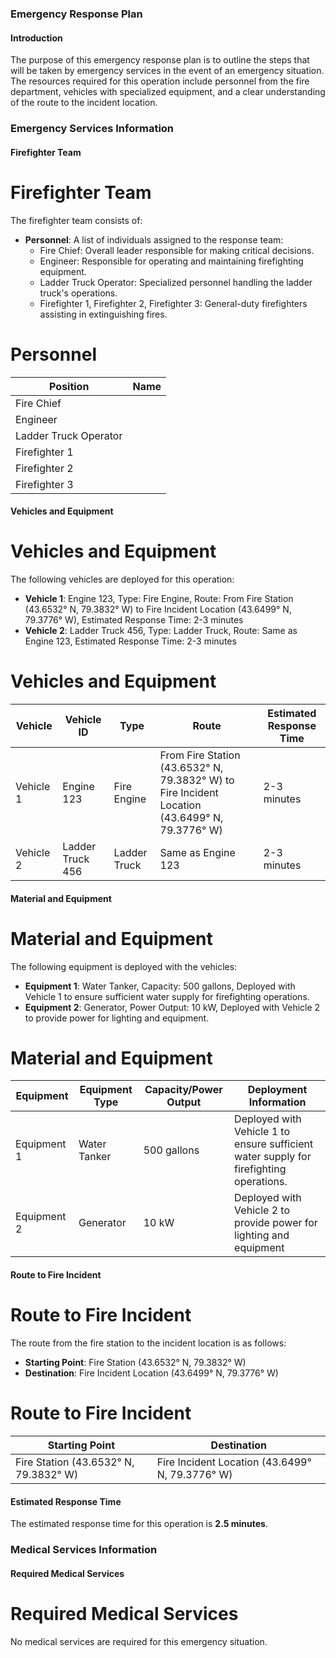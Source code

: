 ### Emergency Response Plan
#### Introduction
The purpose of this emergency response plan is to outline the steps that will be taken by emergency services in the event of an emergency situation. The resources required for this operation include personnel from the fire department, vehicles with specialized equipment, and a clear understanding of the route to the incident location.

### Emergency Services Information
#### Firefighter Team
# Firefighter Team

The firefighter team consists of:

- **Personnel**: A list of individuals assigned to the response team:
  - Fire Chief: Overall leader responsible for making critical decisions.
  - Engineer: Responsible for operating and maintaining firefighting equipment.
  - Ladder Truck Operator: Specialized personnel handling the ladder truck's operations.
  - Firefighter 1, Firefighter 2, Firefighter 3: General-duty firefighters assisting in extinguishing fires.

# Personnel
| Position | Name     |
|----------|----------|
| Fire Chief    |          |
| Engineer      |          |
| Ladder Truck Operator |          |
| Firefighter 1   |          |
| Firefighter 2   |          |
| Firefighter 3   |          |

#### Vehicles and Equipment
# Vehicles and Equipment

The following vehicles are deployed for this operation:

- **Vehicle 1**: Engine 123, Type: Fire Engine, Route: From Fire Station (43.6532° N, 79.3832° W) to Fire Incident Location (43.6499° N, 79.3776° W), Estimated Response Time: 2-3 minutes
- **Vehicle 2**: Ladder Truck 456, Type: Ladder Truck, Route: Same as Engine 123, Estimated Response Time: 2-3 minutes

# Vehicles and Equipment
| Vehicle | Vehicle ID | Type         | Route                                                                                         | Estimated Response Time |
|---------|------------|--------------|-------------------------------------------------------------------------------------------|------------------------|
| Vehicle 1    | Engine 123   | Fire Engine | From Fire Station (43.6532° N, 79.3832° W) to Fire Incident Location (43.6499° N, 79.3776° W) | 2-3 minutes            |
| Vehicle 2    | Ladder Truck 456 | Ladder Truck | Same as Engine 123                                                                   | 2-3 minutes             |

#### Material and Equipment
# Material and Equipment

The following equipment is deployed with the vehicles:

- **Equipment 1**: Water Tanker, Capacity: 500 gallons, Deployed with Vehicle 1 to ensure sufficient water supply for firefighting operations.
- **Equipment 2**: Generator, Power Output: 10 kW, Deployed with Vehicle 2 to provide power for lighting and equipment.

# Material and Equipment
| Equipment | Equipment Type      | Capacity/Power Output | Deployment Information                                  |
|-----------|---------------------|------------------------|---------------------------------------------------------|
| Equipment 1    | Water Tanker         | 500 gallons            | Deployed with Vehicle 1 to ensure sufficient water supply for firefighting operations.        |
| Equipment 2    | Generator             | 10 kW                  | Deployed with Vehicle 2 to provide power for lighting and equipment              |

#### Route to Fire Incident
# Route to Fire Incident

The route from the fire station to the incident location is as follows:

- **Starting Point**: Fire Station (43.6532° N, 79.3832° W)
- **Destination**: Fire Incident Location (43.6499° N, 79.3776° W)

# Route to Fire Incident
| Starting Point | Destination               |
|----------------|----------------------------|
| Fire Station (43.6532° N, 79.3832° W)   | Fire Incident Location (43.6499° N, 79.3776° W) |

#### Estimated Response Time
The estimated response time for this operation is **2.5 minutes**.

### Medical Services Information
#### Required Medical Services
# Required Medical Services

No medical services are required for this emergency situation.